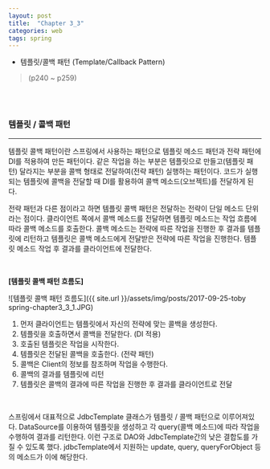 ```yaml
---
layout: post
title:  "Chapter 3_3"
categories: web
tags: spring
---
```




-  템플릿/콜백 패턴 (Template/Callback Pattern)



> (p240 ~ p259)

<br>

<br>

### 템플릿 / 콜백 패턴

---
템플릿 콜백 패턴이란 스프링에서 사용하는 패턴으로 템플릿 메소드 패턴과 전략 패턴에 DI를 적용하여 만든 패턴이다. 같은 작업을 하는 부분은 템플릿으로 만들고(템플릿 패턴) 달라지는 부분을 콜백 형태로 전달하여(전략 패턴) 실행하는 패턴이다. 코드가 실행되는 템플릿에 콜백을 전달할 때 DI를 활용하여 콜백 메소드(오브젝트)를 전달하게 된다.

전략 패턴과 다른 점이라고 하면 템플릿 콜백 패턴은 전달하는 전략이 단일 메소드 단위라는 점이다. 클라이언트 쪽에서 콜백 메소드를 전달하면 템플릿 메소드는 작업 흐름에 따라 콜백 메소드를 호출한다. 콜백 메소드는 전략에 따른 작업을 진행한 후 결과를 템플릿에 리턴하고 템플릿은 콜백 메소드에게 전달받은 전략에 따른 작업을 진행한다. 템플릿 메소드 작업 후 결과를 클라이언트에 전달한다.

<br>

**[템플릿 콜백 패턴 흐름도]**

![템플릿 콜백 패턴 흐름도]({{ site.url }}/assets/img/posts/2017-09-25-toby spring-chapter3_3_1.JPG)

1. 먼저 클라이언트는 템플릿에서 자신의 전략에 맞는 콜백을 생성한다.
2. 템플릿을 호출하면서 콜백을 전달한다. (DI 적용)
3. 호출된 템플릿은 작업을 시작한다.
4. 템플릿은 전달된 콜백을 호출한다. (전략 패턴)
5. 콜백은 Client의 정보를 참조하며 작업을 수행한다.
6. 콜백의 결과를 템플릿에 리턴
7. 템플릿은 콜백의 결과에 따른 작업을 진행한 후 결과를 클라이언트로 전달

<br>

스프링에서 대표적으로 JdbcTemplate 클래스가 템플릿 / 콜백 패턴으로 이루어져있다. DataSource를 이용하여 템플릿을 생성하고 각 query(콜백 메소드)에 따라 작업을 수행하여 결과를 리턴한다. 이런 구조로 DAO와 JdbcTemplate간의 낮은 결합도를 가질 수 있도록 했다. jdbcTemplate에서 지원하는 update, query, queryForObject 등의 메소드가 이에 해당한다.